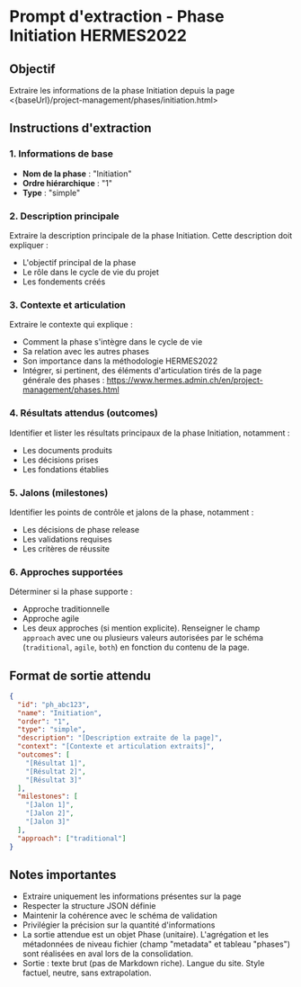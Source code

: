 # Prompt d'extraction - Phase Initiation HERMES2022

## Objectif

Extraire les informations de la phase Initiation depuis la page <{baseUrl}/project-management/phases/initiation.html>

## Instructions d'extraction

### 1. Informations de base

- **Nom de la phase** : "Initiation"
- **Ordre hiérarchique** : "1"
- **Type** : "simple"

### 2. Description principale

Extraire la description principale de la phase Initiation. Cette description doit expliquer :

- L'objectif principal de la phase
- Le rôle dans le cycle de vie du projet
- Les fondements créés

### 3. Contexte et articulation

Extraire le contexte qui explique :

- Comment la phase s'intègre dans le cycle de vie
- Sa relation avec les autres phases
- Son importance dans la méthodologie HERMES2022
- Intégrer, si pertinent, des éléments d'articulation tirés de la page générale des phases : <https://www.hermes.admin.ch/en/project-management/phases.html>

### 4. Résultats attendus (outcomes)

Identifier et lister les résultats principaux de la phase Initiation, notamment :

- Les documents produits
- Les décisions prises
- Les fondations établies

### 5. Jalons (milestones)

Identifier les points de contrôle et jalons de la phase, notamment :

- Les décisions de phase release
- Les validations requises
- Les critères de réussite

### 6. Approches supportées

Déterminer si la phase supporte :

- Approche traditionnelle
- Approche agile
- Les deux approches (si mention explicite). Renseigner le champ `approach` avec une ou plusieurs valeurs autorisées par le schéma (`traditional`, `agile`, `both`) en fonction du contenu de la page.

## Format de sortie attendu

```json
{
  "id": "ph_abc123",
  "name": "Initiation",
  "order": "1",
  "type": "simple",
  "description": "[Description extraite de la page]",
  "context": "[Contexte et articulation extraits]",
  "outcomes": [
    "[Résultat 1]",
    "[Résultat 2]",
    "[Résultat 3]"
  ],
  "milestones": [
    "[Jalon 1]",
    "[Jalon 2]",
    "[Jalon 3]"
  ],
  "approach": ["traditional"]
}
```

## Notes importantes

- Extraire uniquement les informations présentes sur la page
- Respecter la structure JSON définie
- Maintenir la cohérence avec le schéma de validation
- Privilégier la précision sur la quantité d'informations
- La sortie attendue est un objet Phase (unitaire). L'agrégation et les métadonnées de niveau fichier (champ "metadata" et tableau "phases") sont réalisées en aval lors de la consolidation.
- Sortie : texte brut (pas de Markdown riche). Langue du site. Style factuel, neutre, sans extrapolation.

